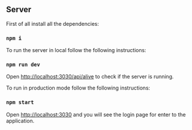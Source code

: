 ## Server

First of all install all the dependencies:

### `npm i`

To run the server in local follow the following instructions:

### `npm run dev`

Open [http://localhost:3030/api/alive](http://localhost:3030/api/alive) to check if the server is running.

To run in production mode follow the following instructions:

### `npm start`

Open [http://localhost:3030](http://localhost:3030) and you will see the login page for enter to the application.
